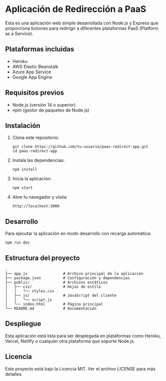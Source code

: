 # Aplicación de Redirección a PaaS

Esta es una aplicación web simple desarrollada con Node.js y Express que proporciona botones para redirigir a diferentes plataformas PaaS (Platform as a Service).

## Plataformas incluidas

- Heroku
- AWS Elastic Beanstalk
- Azure App Service
- Google App Engine

## Requisitos previos

- Node.js (versión 14 o superior)
- npm (gestor de paquetes de Node.js)

## Instalación

1. Clona este repositorio:
   ```
   git clone https://github.com/tu-usuario/paas-redirect-app.git
   cd paas-redirect-app
   ```

2. Instala las dependencias:
   ```
   npm install
   ```

3. Inicia la aplicación:
   ```
   npm start
   ```

4. Abre tu navegador y visita:
   ```
   http://localhost:3000
   ```

## Desarrollo

Para ejecutar la aplicación en modo desarrollo con recarga automática:
```
npm run dev
```

## Estructura del proyecto

```
.
├── app.js                # Archivo principal de la aplicación
├── package.json          # Configuración y dependencias
├── public/               # Archivos estáticos
│   ├── css/              # Hojas de estilo
│   │   └── styles.css    
│   ├── js/               # JavaScript del cliente
│   │   └── script.js     
│   └── index.html        # Página principal
└── README.md             # Documentación
```

## Despliegue

Esta aplicación está lista para ser desplegada en plataformas como Heroku, Vercel, Netlify o cualquier otra plataforma que soporte Node.js.

## Licencia

Este proyecto está bajo la Licencia MIT. Ver el archivo LICENSE para más detalles.